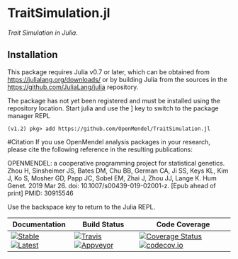 # TraitSimulation.jl

*Trait Simulation in Julia.*

## Installation
This package requires Julia v0.7 or later, which can be obtained from https://julialang.org/downloads/ or by building Julia from the sources in the https://github.com/JuliaLang/julia repository.

The package has not yet been registered and must be installed using the repository location. Start julia and use the ] key to switch to the package manager REPL

`(v1.2) pkg> add https://github.com/OpenMendel/TraitSimulation.jl`



#Citation
If you use OpenMendel analysis packages in your research, please cite the following reference in the resulting publications:

OPENMENDEL: a cooperative programming project for statistical genetics. Zhou H, Sinsheimer JS, Bates DM, Chu BB, German CA, Ji SS, Keys KL, Kim J, Ko S, Mosher GD, Papp JC, Sobel EM, Zhai J, Zhou JJ, Lange K. Hum Genet. 2019 Mar 26. doi: 10.1007/s00439-019-02001-z. [Epub ahead of print] PMID: 30915546



Use the backspace key to return to the Julia REPL.

| **Documentation**                                                                           | **Build Status**                                                              | **Code Coverage**                                                                            |
|---------------------------------------------------------------------------------------------|-------------------------------------------------------------------------------|----------------------------------------------------------------------------------------------|
| [![Stable][docs-stable-img]][docs-stable-url] [![Latest][docs-latest-img]][docs-latest-url] | [![Travis][travis-img]][travis-url] [![Appveyor][appveyor-img]][appveyor-url] | [![Coverage Status][coveralls-img]][coveralls-url] [![codecov.io][codecov-img]][codecov-url] |

[docs-latest-img]: https://img.shields.io/badge/docs-latest-blue.svg
[docs-latest-url]: https://openmendel.github.io/TraitSimulation.jl/latest/

[docs-stable-img]: https://img.shields.io/badge/docs-stable-blue.svg
[docs-stable-url]: https://openmendel.github.io/TraitSimulation.jl/latest/

[travis-img]: https://travis-ci.org/OpenMendel/TraitSimulation.jl.svg?branch=master
[travis-url]: https://travis-ci.org/OpenMendel/TraitSimulation.jl

[appveyor-img]: https://ci.appveyor.com/api/projects/status/xnug0ey8xpx8we48?svg=true
[appveyor-url]: https://ci.appveyor.com/project/OpenMendel/TraitSimulation-jl

[issues-url]: https://github.com/OpenMendel/TraitSimulation.jl/issues

[coveralls-img]: https://coveralls.io/repos/github/OpenMendel/TraitSimulation.jl/badge.svg?branch=master
[coveralls-url]: https://coveralls.io/github/OpenMendel/TraitSimulation.jl?branch=master

[codecov-img]: https://codecov.io/gh/OpenMendel/TraitSimulation.jl/branch/master/graph/badge.svg
[codecov-url]: https://codecov.io/gh/OpenMendel/TraitSimulation.jl
